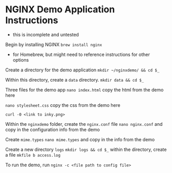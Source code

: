 # NGINX Demo Application Instructions

* this is incomplete and untested

Begin by installing NGINX
`brew install nginx`
* for Homebrew, but might need to reference instructions for other options

Create a directory for the demo application
`mkdir ~/nginxdemo/ && cd $_`

Within this directory, create a `data` directory.
`mkdir data && cd $_`

Three files for the demo app
`nano index.html`
copy the html from the demo here

`nano stylesheet.css`
copy the css from the demo here

`curl -0 <link to inky.png>`

Within the `nginxdemo` folder, create the `nginx.conf` file
`nano nginx.conf`
and copy in the configuration info from the demo

Create `mime.types`
`nano mime.types`
and copy in the info from the demo

Create a new directory `logs`
`mkdir logs && cd $_`
within the directory, create a file
`mkfile b access.log`

To run the demo, run `nginx -c <file path to config file>`

